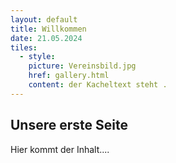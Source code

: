 ```yaml
---
layout: default
title: Willkommen
date: 21.05.2024
tiles:
  - style:
    picture: Vereinsbild.jpg
    href: gallery.html
    content: der Kacheltext steht .
---
```


## Unsere erste Seite

Hier kommt der Inhalt....
